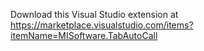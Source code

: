 Download this Visual Studio extension at https://marketplace.visualstudio.com/items?itemName=MISoftware.TabAutoCall
